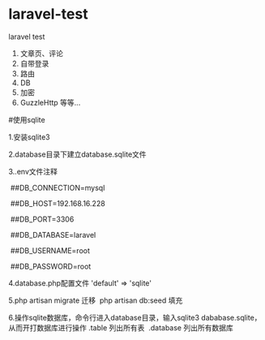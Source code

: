 # laravel-test
laravel test

1. 文章页、评论
2. 自带登录
3. 路由
4. DB
5. 加密
6. GuzzleHttp
等等...

#使用sqlite

1.安装sqlite3

2.database目录下建立database.sqlite文件

3..env文件注释

  ##DB_CONNECTION=mysql
  
  ##DB_HOST=192.168.16.228
  
  ##DB_PORT=3306
  
  ##DB_DATABASE=laravel
  
  ##DB_USERNAME=root
  
  ##DB_PASSWORD=root
    
4.database.php配置文件 'default' => 'sqlite' 

5.php artisan migrate 迁移
  php artisan db:seed 填充
  
6.操作sqlite数据库，命令行进入database目录，输入sqlite3 dababase.sqlite，从而开打数据库进行操作
  .table 列出所有表
  .database 列出所有数据库

